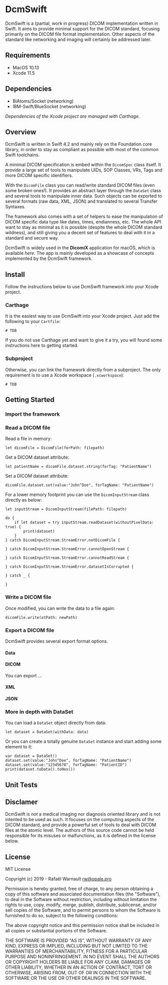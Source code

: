 # DcmSwift

DcmSwift is a (partial, work in progress) DICOM implementation written in Swift. It aims to provide minimal support for the DICOM standard, focusing primarily on the DICOM file format implementation. Other aspects of the standard like networking and imaging will certainly be addressed later. 

## Requirements

* MacOS 10.13
* Xcode 11.5

## Dependencies

* BiAtoms/Socket (networking)
* IBM-Swift/BlueSocket (networking)

*Dependencies of the Xcode project are managed with Carthage.*

## Overview

DcmSwift is written in Swift 4.2 and mainly rely on the Foundation core library, in order to stay as compliant as possible with most of the common Swift toolchains.

A minimal DICOM specification is embed within the `DicomSpec` class itself. It provide a large set of tools to manipulate UIDs, SOP Classes, VRs, Tags and more DICOM specific identifiers.

With the `DicomFile` class you can read/write standard DICOM files (even some broken ones!). It provides an abstract layer through the `DataSet` class and several tools to manipulate inner data. Such objects can be exported to several formats (raw data, XML, JSON) and translated to several Transfer Syntaxes.

The framework also comes with a set of helpers to ease the manipulation of DICOM specific data type like dates, times, endianness, etc. The whole API want to stay as minimal as it is possible (despite the whole DICOM standard wildness), and still giving you a decent set of features to deal with it in a standard and secure way.

DcmSwift is widely used in the **DicomiX** application for macOS, which is available *here*. The app is mainly developed as a showcase of concepts implemented by the DcmSwift framework.

## Install

Follow the instructions below to use DcmSwift framework into your Xcode project.

### Carthage

It is the easiest way to use DcmSwift into your Xcode project. Just add the following to your `Cartfile`:

    # TDB
    
If you do not use Carthage yet and want to give it a try, you will found some instructions here to getting started.

### Subproject

Otherwise, you can link the framework directly from a subproject. The only requirement is to use a Xcode workspace (`.xcworkspace`):

    # TDB

## Getting Started

### Import the framework



### Read a DICOM file

Read a file in memory:

    let dicomFile = DicomFile(forPath: filepath)

Get a DICOM dataset attribute:

    let patientName = dicomFile.dataset.string(forTag: "PatientName")

Set a DICOM dataset attribute:

    dicomFile.dataset.set(value:"John^Doe", forTagName: "PatientName")
    
For a lower memory footprint you can use the `DicomInputStream` class directly as below:

    let inputStream = DicomInputStream(filePath: filepath)
    
    do {
        if let dataset = try inputStream.readDataset(withoutPixelData: true) {
            print(dataset)
        }
    } catch DicomInputStream.StreamError.notDicomFile {

    } catch DicomInputStream.StreamError.cannotOpenStream {

    } catch DicomInputStream.StreamError.cannotReadStream {

    } catch DicomInputStream.StreamError.datasetIsCorrupted {

    } catch _ {

    }

### Write a DICOM file

Once modified, you can write the data to a file again:

    dicomFile.write(atPath: newPath)

### Export a DICOM file

DcmSwift provides several export format options.

#### Data

#### DICOM

You can export …

#### XML

#### JSON

### More in depth with DataSet

You can load a `DataSet` object directly from data:

    let dataset = DataSet(withData: data)

Or you can create a totally genuine `DataSet` instance and start adding some element to it:

    var dataset = DataSet()
    dataset.set(value:"John^Doe", forTagName: "PatientName")
    dataset.set(value:"12345678", forTagName: "PatientID")
    print(dataset.toData().toHex())

## Unit Tests

## 

## Disclamer

DcmSwift is *not* a medical imaging nor diagnosis oriented library and is not intented to be used as such. It focuses on the computing aspects of the DICOM standard, and provide a powerful set of tools to deal with DICOM files at the atomic level. The authors of this source code cannot be held responsible for its misuses or malfunctions, as it is defined in the license below.

## License

MIT License

Copyright (c) 2019 - Rafaël Warnault <rw@opale.pro>

Permission is hereby granted, free of charge, to any person obtaining a copy
of this software and associated documentation files (the "Software"), to deal
in the Software without restriction, including without limitation the rights
to use, copy, modify, merge, publish, distribute, sublicense, and/or sell
copies of the Software, and to permit persons to whom the Software is
furnished to do so, subject to the following conditions:

The above copyright notice and this permission notice shall be included in all
copies or substantial portions of the Software.

THE SOFTWARE IS PROVIDED "AS IS", WITHOUT WARRANTY OF ANY KIND, EXPRESS OR
IMPLIED, INCLUDING BUT NOT LIMITED TO THE WARRANTIES OF MERCHANTABILITY,
FITNESS FOR A PARTICULAR PURPOSE AND NONINFRINGEMENT. IN NO EVENT SHALL THE
AUTHORS OR COPYRIGHT HOLDERS BE LIABLE FOR ANY CLAIM, DAMAGES OR OTHER
LIABILITY, WHETHER IN AN ACTION OF CONTRACT, TORT OR OTHERWISE, ARISING FROM,
OUT OF OR IN CONNECTION WITH THE SOFTWARE OR THE USE OR OTHER DEALINGS IN THE
SOFTWARE.
